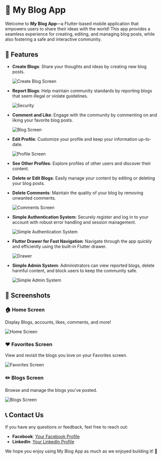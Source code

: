 # 📱 My Blog App

Welcome to **My Blog App**—a Flutter-based mobile application that empowers users to share their ideas with the world! This app provides a seamless experience for creating, editing, and managing blog posts, while also fostering a safe and interactive community.

## 🌟 Features

- **Create Blogs**: Share your thoughts and ideas by creating new blog posts.
  
  ![Create Blog Screen](images/create_blog_screen.png)

- **Report Blogs**: Help maintain community standards by reporting blogs that seem illegal or violate guidelines.

  ![Security](images/security.png)

- **Comment and Like**: Engage with the community by commenting on and liking your favorite blog posts.

  ![Blog Screen](images/blog_screen.png)

- **Edit Profile**: Customize your profile and keep your information up-to-date.

  ![Profile Screen](images/profile_screen.png)

- **See Other Profiles**: Explore profiles of other users and discover their content.

- **Delete or Edit Blogs**: Easily manage your content by editing or deleting your blog posts.

- **Delete Comments**: Maintain the quality of your blog by removing unwanted comments.

  ![Comments Screen](images/comments_screen.png)

- **Simple Authentication System**: Securely register and log in to your account with robust error handling and session management.

  ![Simple Authentication System](images/simple_auth_system.png)

- **Flutter Drawer for Fast Navigation**: Navigate through the app quickly and efficiently using the built-in Flutter drawer.

  ![Drawer](images/drawer.png)

- **Simple Admin System**: Administrators can view reported blogs, delete harmful content, and block users to keep the community safe.

  ![Simple Admin System](images/simple_admin_system.png)

## 📸 Screenshots

### 🏠 Home Screen
Display Blogs, accounts, likes, comments, and more!

![Home Screen](images/home_screen.png)

### ❤️ Favorites Screen
View and revisit the blogs you love on your Favorites screen.

![Favorites Screen](images/favorites_screen.png)

### ✏️ Blogs Screen
Browse and manage the blogs you've posted.

![Blogs Screen](images/blogs_screen.png)

## 📞 Contact Us

If you have any questions or feedback, feel free to reach out:

- **Facebook**: [Your Facebook Profile](https://facebook.com/yourprofile)
- **LinkedIn**: [Your LinkedIn Profile](https://linkedin.com/in/yourprofile)

We hope you enjoy using My Blog App as much as we enjoyed building it! 🚀
